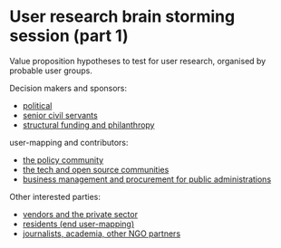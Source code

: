 # User research brain storming session (part 1)

Value proposition hypotheses to test for user research, organised by probable user groups.

Decision makers and sponsors:

+ [political](/user-mapping/political.md)
+ [senior civil servants](/user-mapping/senior-civil-servants.md)
+ [structural funding and philanthropy](/user-mapping/structural-funding-philanthropy.md)

user-mapping and contributors:

+ [the policy community](user-mapping/policy-community.md)
+ [the tech and open source communities](user-mapping/tech-open-source-community.md)
+ [business management and procurement for public administrations](user-mapping/business-management-procurement.md)

Other interested parties:

+ [vendors and the private sector](user-mapping/vendors-private-sector)
+ [residents (end user-mapping)](user-mapping/residents.md)
+ [journalists, academia, other NGO partners](user-mapping/journalists-academia-NGO.md)
